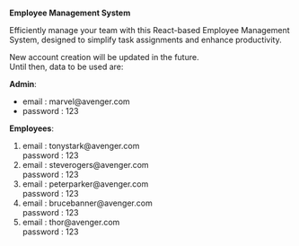 <br>
<strong>Employee Management System</strong>
<br>

Efficiently manage your team with this React-based Employee Management System, designed to simplify task assignments and enhance productivity.<br>

New account creation will be updated in the future.  
Until then, data to be used are:<br>

<strong>Admin</strong>:<br>
<ul>
    <li>email : marvel@avenger.com <br></li>
    <li>password : 123 <br></li>
</ul>

<strong>Employees</strong>:<br>
<ol>
    <li>
        email : tonystark@avenger.com <br>
        password : 123
    </li>
    <li>
        email : steverogers@avenger.com <br>
        password : 123
    </li>
    <li>
        email : peterparker@avenger.com <br>
        password : 123
    </li>
    <li>
        email : brucebanner@avenger.com <br>
        password : 123
    </li>
    <li>
        email : thor@avenger.com <br>
        password : 123
    </li>
</ol>
